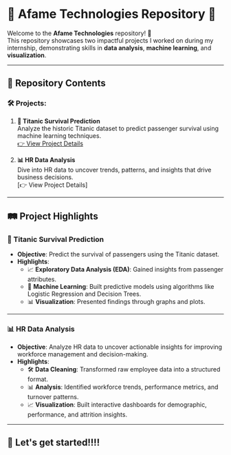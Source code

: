 # 🌟 Afame Technologies Repository 🌟

Welcome to the **Afame Technologies** repository! 🚀  
This repository showcases two impactful projects I worked on during my internship, demonstrating skills in **data analysis**, **machine learning**, and **visualization**.

---

## 📂 Repository Contents

### 🛠️ Projects:
1. **🚢 Titanic Survival Prediction**  
   Analyze the historic Titanic dataset to predict passenger survival using machine learning techniques.  
   [👉 View Project Details](./)

2. **📊 HR Data Analysis**  
   Dive into HR data to uncover trends, patterns, and insights that drive business decisions.  
   [👉 View Project Details]

---

## 🛤️ Project Highlights

### 🚢 Titanic Survival Prediction
- **Objective**: Predict the survival of passengers using the Titanic dataset.  
- **Highlights**:
  - 📈 **Exploratory Data Analysis (EDA)**: Gained insights from passenger attributes.  
  - 🤖 **Machine Learning**: Built predictive models using algorithms like Logistic Regression and Decision Trees.  
  - 📊 **Visualization**: Presented findings through graphs and plots.

---

### 📊 HR Data Analysis
- **Objective**: Analyze HR data to uncover actionable insights for improving workforce management and decision-making.
- **Highlights**:
  - 🛠️ **Data Cleaning**: Transformed raw employee data into a structured format.
  - 📊 **Analysis**: Identified workforce trends, performance metrics, and turnover patterns.
  - 📈 **Visualization**: Built interactive dashboards for demographic, performance, and attrition insights.


---

## 🚀 Let's get started!!!!
